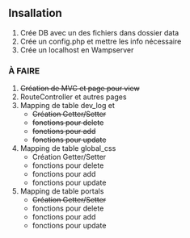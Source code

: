 ## Insallation

1. Crée DB avec un des fichiers dans dossier data
2. Crée un config.php et mettre les info nécessaire
3. Crée un localhost en Wampserver

### À FAIRE
1. ~~Création de MVC et page pour view~~
2. RouteController et autres pages
3. Mapping de table dev_log et
    - ~~Création Getter/Setter~~
    - ~~fonctions pour delete~~
    - ~~fonctions pour add~~
    - ~~fonctions pour update~~
4. Mapping de table global_css
    - Création Getter/Setter
    - fonctions pour delete
    - fonctions pour add
    - fonctions pour update
5. Mapping de table portals
    - ~~Création Getter/Setter~~
    - fonctions pour delete
    - fonctions pour add
    - fonctions pour update


